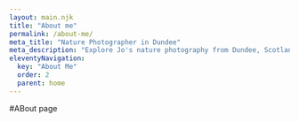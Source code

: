```yaml
---
layout: main.njk
title: "About me"
permalink: /about-me/
meta_title: "Nature Photographer in Dundee"
meta_description: "Explore Jo's nature photography from Dundee, Scotland. Stunning landscapes, wildlife, and serene scenes captured with passion and precision."
eleventyNavigation:
  key: "About Me"
  order: 2
  parent: home
---
```


#ABout page